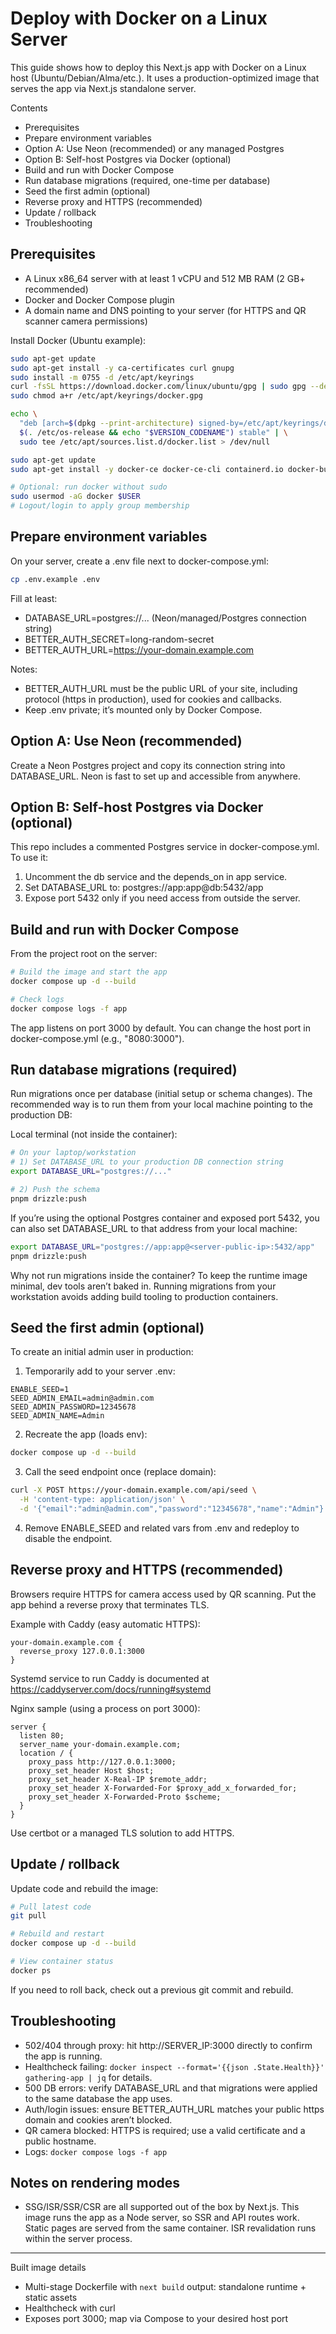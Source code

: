 # Deploy with Docker on a Linux Server

This guide shows how to deploy this Next.js app with Docker on a Linux host (Ubuntu/Debian/Alma/etc.). It uses a production-optimized image that serves the app via Next.js standalone server.

Contents
- Prerequisites
- Prepare environment variables
- Option A: Use Neon (recommended) or any managed Postgres
- Option B: Self-host Postgres via Docker (optional)
- Build and run with Docker Compose
- Run database migrations (required, one-time per database)
- Seed the first admin (optional)
- Reverse proxy and HTTPS (recommended)
- Update / rollback
- Troubleshooting

## Prerequisites
- A Linux x86_64 server with at least 1 vCPU and 512 MB RAM (2 GB+ recommended)
- Docker and Docker Compose plugin
- A domain name and DNS pointing to your server (for HTTPS and QR scanner camera permissions)

Install Docker (Ubuntu example):
```bash
sudo apt-get update
sudo apt-get install -y ca-certificates curl gnupg
sudo install -m 0755 -d /etc/apt/keyrings
curl -fsSL https://download.docker.com/linux/ubuntu/gpg | sudo gpg --dearmor -o /etc/apt/keyrings/docker.gpg
sudo chmod a+r /etc/apt/keyrings/docker.gpg

echo \
  "deb [arch=$(dpkg --print-architecture) signed-by=/etc/apt/keyrings/docker.gpg] https://download.docker.com/linux/ubuntu \
  $(. /etc/os-release && echo "$VERSION_CODENAME") stable" | \
  sudo tee /etc/apt/sources.list.d/docker.list > /dev/null

sudo apt-get update
sudo apt-get install -y docker-ce docker-ce-cli containerd.io docker-buildx-plugin docker-compose-plugin

# Optional: run docker without sudo
sudo usermod -aG docker $USER
# Logout/login to apply group membership
```

## Prepare environment variables
On your server, create a .env file next to docker-compose.yml:
```bash
cp .env.example .env
```
Fill at least:
- DATABASE_URL=postgres://... (Neon/managed/Postgres connection string)
- BETTER_AUTH_SECRET=long-random-secret
- BETTER_AUTH_URL=https://your-domain.example.com

Notes:
- BETTER_AUTH_URL must be the public URL of your site, including protocol (https in production), used for cookies and callbacks.
- Keep .env private; it’s mounted only by Docker Compose.

## Option A: Use Neon (recommended)
Create a Neon Postgres project and copy its connection string into DATABASE_URL. Neon is fast to set up and accessible from anywhere.

## Option B: Self-host Postgres via Docker (optional)
This repo includes a commented Postgres service in docker-compose.yml. To use it:
1) Uncomment the db service and the depends_on in app service.
2) Set DATABASE_URL to: postgres://app:app@db:5432/app
3) Expose port 5432 only if you need access from outside the server.

## Build and run with Docker Compose
From the project root on the server:
```bash
# Build the image and start the app
docker compose up -d --build

# Check logs
docker compose logs -f app
```
The app listens on port 3000 by default. You can change the host port in docker-compose.yml (e.g., "8080:3000").

## Run database migrations (required)
Run migrations once per database (initial setup or schema changes). The recommended way is to run them from your local machine pointing to the production DB:

Local terminal (not inside the container):
```bash
# On your laptop/workstation
# 1) Set DATABASE_URL to your production DB connection string
export DATABASE_URL="postgres://..."

# 2) Push the schema
pnpm drizzle:push
```

If you’re using the optional Postgres container and exposed port 5432, you can also set DATABASE_URL to that address from your local machine:
```bash
export DATABASE_URL="postgres://app:app@<server-public-ip>:5432/app"
pnpm drizzle:push
```

Why not run migrations inside the container? To keep the runtime image minimal, dev tools aren’t baked in. Running migrations from your workstation avoids adding build tooling to production containers.

## Seed the first admin (optional)
To create an initial admin user in production:
1) Temporarily add to your server .env:
```
ENABLE_SEED=1
SEED_ADMIN_EMAIL=admin@admin.com
SEED_ADMIN_PASSWORD=12345678
SEED_ADMIN_NAME=Admin
```
2) Recreate the app (loads env):
```bash
docker compose up -d --build
```
3) Call the seed endpoint once (replace domain):
```bash
curl -X POST https://your-domain.example.com/api/seed \
  -H 'content-type: application/json' \
  -d '{"email":"admin@admin.com","password":"12345678","name":"Admin"}'
```
4) Remove ENABLE_SEED and related vars from .env and redeploy to disable the endpoint.

## Reverse proxy and HTTPS (recommended)
Browsers require HTTPS for camera access used by QR scanning. Put the app behind a reverse proxy that terminates TLS.

Example with Caddy (easy automatic HTTPS):
```
your-domain.example.com {
  reverse_proxy 127.0.0.1:3000
}
```
Systemd service to run Caddy is documented at https://caddyserver.com/docs/running#systemd

Nginx sample (using a process on port 3000):
```
server {
  listen 80;
  server_name your-domain.example.com;
  location / {
    proxy_pass http://127.0.0.1:3000;
    proxy_set_header Host $host;
    proxy_set_header X-Real-IP $remote_addr;
    proxy_set_header X-Forwarded-For $proxy_add_x_forwarded_for;
    proxy_set_header X-Forwarded-Proto $scheme;
  }
}
```
Use certbot or a managed TLS solution to add HTTPS.

## Update / rollback
Update code and rebuild the image:
```bash
# Pull latest code
git pull

# Rebuild and restart
docker compose up -d --build

# View container status
docker ps
```
If you need to roll back, check out a previous git commit and rebuild.

## Troubleshooting
- 502/404 through proxy: hit http://SERVER_IP:3000 directly to confirm the app is running.
- Healthcheck failing: `docker inspect --format='{{json .State.Health}}' gathering-app | jq` for details.
- 500 DB errors: verify DATABASE_URL and that migrations were applied to the same database the app uses.
- Auth/login issues: ensure BETTER_AUTH_URL matches your public https domain and cookies aren’t blocked.
- QR camera blocked: HTTPS is required; use a valid certificate and a public hostname.
- Logs: `docker compose logs -f app`

## Notes on rendering modes
- SSG/ISR/SSR/CSR are all supported out of the box by Next.js. This image runs the app as a Node server, so SSR and API routes work. Static pages are served from the same container. ISR revalidation runs within the server process.

---
Built image details
- Multi-stage Dockerfile with `next build` output: standalone runtime + static assets
- Healthcheck with curl
- Exposes port 3000; map via Compose to your desired host port


